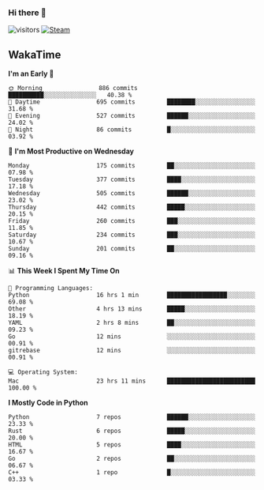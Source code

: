 ### Hi there 👋

![visitors](https://visitor-badge.glitch.me/badge?page_id=zhourunlai)
[![Steam](https://img.shields.io/badge/dynamic/json?url=https%3A%2F%2Fapi.swo.moe%2Fstats%2Fsteamgames%2F76561198285156854&query=count&color=0b1a37&label=Steam&labelColor=134375&logo=steam&suffix=+games&cacheSeconds=3600)](http://steamcommunity.com/profiles/76561198285156854)

## WakaTime
<!--START_SECTION:waka-->
**I'm an Early 🐤** 

```text
🌞 Morning                886 commits         ██████████░░░░░░░░░░░░░░░   40.38 % 
🌆 Daytime                695 commits         ████████░░░░░░░░░░░░░░░░░   31.68 % 
🌃 Evening                527 commits         ██████░░░░░░░░░░░░░░░░░░░   24.02 % 
🌙 Night                  86 commits          █░░░░░░░░░░░░░░░░░░░░░░░░   03.92 % 
```
📅 **I'm Most Productive on Wednesday** 

```text
Monday                   175 commits         ██░░░░░░░░░░░░░░░░░░░░░░░   07.98 % 
Tuesday                  377 commits         ████░░░░░░░░░░░░░░░░░░░░░   17.18 % 
Wednesday                505 commits         ██████░░░░░░░░░░░░░░░░░░░   23.02 % 
Thursday                 442 commits         █████░░░░░░░░░░░░░░░░░░░░   20.15 % 
Friday                   260 commits         ███░░░░░░░░░░░░░░░░░░░░░░   11.85 % 
Saturday                 234 commits         ███░░░░░░░░░░░░░░░░░░░░░░   10.67 % 
Sunday                   201 commits         ██░░░░░░░░░░░░░░░░░░░░░░░   09.16 % 
```


📊 **This Week I Spent My Time On** 

```text
💬 Programming Languages: 
Python                   16 hrs 1 min        █████████████████░░░░░░░░   69.08 % 
Other                    4 hrs 13 mins       █████░░░░░░░░░░░░░░░░░░░░   18.19 % 
YAML                     2 hrs 8 mins        ██░░░░░░░░░░░░░░░░░░░░░░░   09.23 % 
Go                       12 mins             ░░░░░░░░░░░░░░░░░░░░░░░░░   00.91 % 
gitrebase                12 mins             ░░░░░░░░░░░░░░░░░░░░░░░░░   00.91 % 

💻 Operating System: 
Mac                      23 hrs 11 mins      █████████████████████████   100.00 % 
```

**I Mostly Code in Python** 

```text
Python                   7 repos             ██████░░░░░░░░░░░░░░░░░░░   23.33 % 
Rust                     6 repos             █████░░░░░░░░░░░░░░░░░░░░   20.00 % 
HTML                     5 repos             ████░░░░░░░░░░░░░░░░░░░░░   16.67 % 
Go                       2 repos             ██░░░░░░░░░░░░░░░░░░░░░░░   06.67 % 
C++                      1 repo              █░░░░░░░░░░░░░░░░░░░░░░░░   03.33 % 
```




<!--END_SECTION:waka-->
